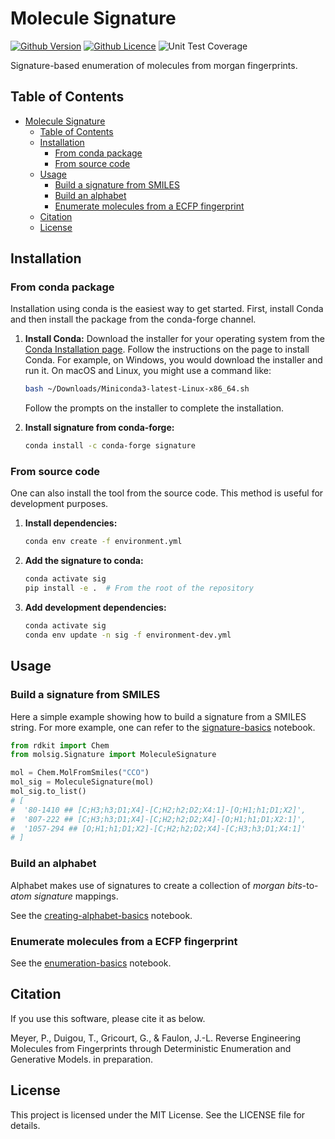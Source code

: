 # Molecule Signature

[![Github Version](https://img.shields.io/github/v/release/brsynth/molecule-signature?display_name=tag&sort=semver)](version)
[![Github Licence](https://img.shields.io/github/license/brsynth/molecule-signature)](LICENSE.md)
![Unit Test Coverage](https://img.shields.io/endpoint?url=https://gist.githubusercontent.com/tduigou/056fdf29a6c0ab5b61a62f21468be178/raw/molecule-signature-coverage.json)

Signature-based enumeration of molecules from morgan fingerprints.

## Table of Contents

- [Molecule Signature](#molecule-signature)
  - [Table of Contents](#table-of-contents)
  - [Installation](#installation)
    - [From conda package](#from-conda-package)
    - [From source code](#from-source-code)
  - [Usage](#usage)
    - [Build a signature from SMILES](#build-a-signature-from-smiles)
    - [Build an alphabet](#build-an-alphabet)
    - [Enumerate molecules from a ECFP fingerprint](#enumerate-molecules-from-a-ecfp-fingerprint)
  - [Citation](#citation)
  - [License](#license)

## Installation

### From conda package

Installation using conda is the easiest way to get started. First, install Conda
and then install the package from the conda-forge channel.

1. **Install Conda:**
   Download the installer for your operating system from the [Conda Installation
   page](https://docs.conda.io/projects/conda/en/latest/user-guide/install/index.html).
   Follow the instructions on the page to install Conda. For example, on
   Windows, you would download the installer and run it. On macOS and Linux, you
   might use a command like:

    ```bash
    bash ~/Downloads/Miniconda3-latest-Linux-x86_64.sh
    ```

    Follow the prompts on the installer to complete the installation.

2. **Install signature from conda-forge:**

    ```bash
    conda install -c conda-forge signature
    ```

### From source code

One can also install the tool from the source code. This method is useful for
development purposes.

1. **Install dependencies:**

    ```bash
    conda env create -f environment.yml
    ```

2. **Add the signature to conda:**

    ```bash
    conda activate sig
    pip install -e .  # From the root of the repository
    ```

3. **Add development dependencies:**

    ```bash
    conda activate sig
    conda env update -n sig -f environment-dev.yml
    ```

## Usage

### Build a signature from SMILES

Here a simple example showing how to build a signature from a SMILES string. For
more example, one can refer to the [signature-basics](notebooks/signature-basics.ipynb) notebook.

```python
from rdkit import Chem
from molsig.Signature import MoleculeSignature

mol = Chem.MolFromSmiles("CCO")
mol_sig = MoleculeSignature(mol)
mol_sig.to_list()
# [
#  '80-1410 ## [C;H3;h3;D1;X4]-[C;H2;h2;D2;X4:1]-[O;H1;h1;D1;X2]',
#  '807-222 ## [C;H3;h3;D1;X4]-[C;H2;h2;D2;X4]-[O;H1;h1;D1;X2:1]',
#  '1057-294 ## [O;H1;h1;D1;X2]-[C;H2;h2;D2;X4]-[C;H3;h3;D1;X4:1]'
# ]
```

### Build an alphabet

Alphabet makes use of signatures to create a collection of *morgan bits*-to-*atom signature* mappings.

See the [creating-alphabet-basics](notebooks/creating-alphabet-basics.ipynb) notebook.

### Enumerate molecules from a ECFP fingerprint

See the [enumeration-basics](notebooks/enumeration-basics.ipynb) notebook.

## Citation

If you use this software, please cite it as below.

Meyer, P., Duigou, T., Gricourt, G., & Faulon, J.-L. Reverse Engineering Molecules from Fingerprints through Deterministic Enumeration and Generative Models. in preparation.

## License

This project is licensed under the MIT License. See the LICENSE file for details.
